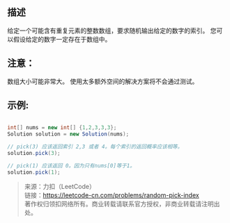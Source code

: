 ## 描述

给定一个可能含有重复元素的整数数组，要求随机输出给定的数字的索引。 您可以假设给定的数字一定存在于数组中。

## 注意：
数组大小可能非常大。 使用太多额外空间的解决方案将不会通过测试。

## 示例:
````java

int[] nums = new int[] {1,2,3,3,3};
Solution solution = new Solution(nums);

// pick(3) 应该返回索引 2,3 或者 4。每个索引的返回概率应该相等。
solution.pick(3);

// pick(1) 应该返回 0。因为只有nums[0]等于1。
solution.pick(1);

````


>来源：力扣（LeetCode）  
>链接：https://leetcode-cn.com/problems/random-pick-index  
>著作权归领扣网络所有。商业转载请联系官方授权，非商业转载请注明出处。